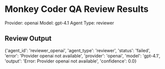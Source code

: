 # Monkey Coder QA Review Results

Provider: openai
Model: gpt-4.1
Agent Type: reviewer

## Review Output

{'agent_id': 'reviewer_openai', 'agent_type': 'reviewer', 'status': 'failed', 'error': 'Provider openai not available', 'provider': 'openai', 'model': 'gpt-4.1', 'output': 'Error: Provider openai not available', 'confidence': 0.0}